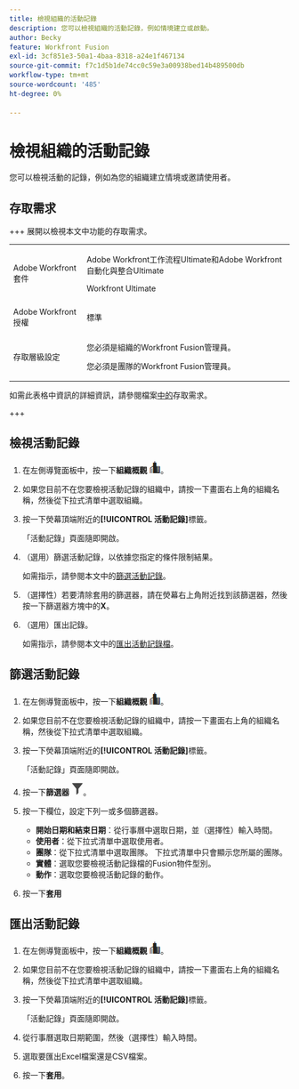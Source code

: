 ```yaml
---
title: 檢視組織的活動記錄
description: 您可以檢視組織的活動記錄，例如情境建立或啟動。
author: Becky
feature: Workfront Fusion
exl-id: 3cf851e3-50a1-4baa-8318-a24e1f467134
source-git-commit: f7c1d5b1de74cc0c59e3a00938bed14b489500db
workflow-type: tm+mt
source-wordcount: '485'
ht-degree: 0%

---
```


# 檢視組織的活動記錄

您可以檢視活動的記錄，例如為您的組織建立情境或邀請使用者。

## 存取需求

+++ 展開以檢視本文中功能的存取需求。

<table style="table-layout:auto">
 <col> 
 <col> 
 <tbody> 
  <tr> 
   <td role="rowheader">Adobe Workfront套件</td> 
   <td> <p>Adobe Workfront工作流程Ultimate和Adobe Workfront自動化與整合Ultimate</p><p>Workfront Ultimate</p></td> 
  </tr> 
  <tr data-mc-conditions=""> 
   <td role="rowheader">Adobe Workfront授權</td> 
   <td> <p>標準</p></td> 
  </tr> 
  <tr data-mc-conditions=""> 
   <td role="rowheader">存取層級設定</td> 
   <td> 
     <p>您必須是組織的Workfront Fusion管理員。</p>
     <p>您必須是團隊的Workfront Fusion管理員。</p>
   </td> 
  </tr> 
 </tbody> 
</table>

如需此表格中資訊的詳細資訊，請參閱檔案[中的](/help/workfront-fusion/references/licenses-and-roles/access-level-requirements-in-documentation.md)存取需求。

+++

## 檢視活動記錄

1. 在左側導覽面板中，按一下&#x200B;**組織概觀** ![組織概觀圖示](assets/org-overview-icon.png)。
1. 如果您目前不在您要檢視活動記錄的組織中，請按一下畫面右上角的組織名稱，然後從下拉式清單中選取組織。
1. 按一下熒幕頂端附近的&#x200B;**[!UICONTROL 活動記錄]**&#x200B;標籤。

   「活動記錄」頁面隨即開啟。
1. （選用）篩選活動記錄，以依據您指定的條件限制結果。

   如需指示，請參閱本文中的[篩選活動記錄](#filter-the-activity-logs)。
1. （選擇性）若要清除套用的篩選器，請在熒幕右上角附近找到該篩選器，然後按一下篩選器方塊中的&#x200B;**X**。
1. （選用）匯出記錄。

   如需指示，請參閱本文中的[匯出活動記錄檔](#export-the-activity-logs)。


## 篩選活動記錄

1. 在左側導覽面板中，按一下&#x200B;**組織概觀** ![組織概觀圖示](assets/org-overview-icon.png)。
1. 如果您目前不在您要檢視活動記錄的組織中，請按一下畫面右上角的組織名稱，然後從下拉式清單中選取組織。
1. 按一下熒幕頂端附近的&#x200B;**[!UICONTROL 活動記錄]**&#x200B;標籤。

   「活動記錄」頁面隨即開啟。
1. 按一下&#x200B;**篩選器** ![篩選器圖示](assets/filter-activity-log.png)。
1. 按一下欄位，設定下列一或多個篩選器。

   * **開始日期和結束日期**：從行事曆中選取日期，並（選擇性）輸入時間。
   * **使用者**：從下拉式清單中選取使用者。
   * **團隊**：從下拉式清單中選取團隊。 下拉式清單中只會顯示您所屬的團隊。
   * **實體**：選取您要檢視活動記錄檔的Fusion物件型別。
   * **動作**：選取您要檢視活動記錄的動作。

1. 按一下&#x200B;**套用**

## 匯出活動記錄

1. 在左側導覽面板中，按一下&#x200B;**組織概觀** ![組織概觀圖示](assets/org-overview-icon.png)。
1. 如果您目前不在您要檢視活動記錄的組織中，請按一下畫面右上角的組織名稱，然後從下拉式清單中選取組織。
1. 按一下熒幕頂端附近的&#x200B;**[!UICONTROL 活動記錄]**&#x200B;標籤。

   「活動記錄」頁面隨即開啟。
1. 從行事曆選取日期範圍，然後（選擇性）輸入時間。
1. 選取要匯出Excel檔案還是CSV檔案。
1. 按一下&#x200B;**套用**。
